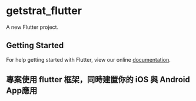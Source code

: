 # getstrat_flutter

A new Flutter project.

## Getting Started

For help getting started with Flutter, view our online
[documentation](https://flutter.io/).

## 專案使用 flutter 框架，同時建置你的 iOS 與 Android App應用
